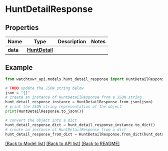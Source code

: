 # HuntDetailResponse


## Properties

Name | Type | Description | Notes
------------ | ------------- | ------------- | -------------
**data** | [**HuntDetail**](HuntDetail.md) |  | 

## Example

```python
from watchtowr_api.models.hunt_detail_response import HuntDetailResponse

# TODO update the JSON string below
json = "{}"
# create an instance of HuntDetailResponse from a JSON string
hunt_detail_response_instance = HuntDetailResponse.from_json(json)
# print the JSON string representation of the object
print(HuntDetailResponse.to_json())

# convert the object into a dict
hunt_detail_response_dict = hunt_detail_response_instance.to_dict()
# create an instance of HuntDetailResponse from a dict
hunt_detail_response_from_dict = HuntDetailResponse.from_dict(hunt_detail_response_dict)
```
[[Back to Model list]](../README.md#documentation-for-models) [[Back to API list]](../README.md#documentation-for-api-endpoints) [[Back to README]](../README.md)


